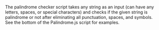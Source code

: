 The palindrome checker script takes any string as an input (can have any letters, spaces, or special characters) and checks if the given string is palindrome or not after eliminating all punctuation, spaces, and symbols.  See the bottom of the Palindrome.js script for examples.
